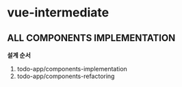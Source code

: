 # vue-intermediate
## ALL COMPONENTS IMPLEMENTATION
     
**설계 순서**    
1. todo-app/components-implementation    
2. todo-app/components-refactoring    
